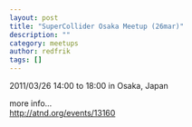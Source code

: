 ```yaml
---
layout: post
title: "SuperCollider Osaka Meetup (26mar)"
description: ""
category: meetups
author: redfrik
tags: []
---
```

<p>2011/03/26 14:00 to 18:00 in Osaka, Japan</p>
<p>more info&#8230;<br />
<a href="http://atnd.org/events/13160">http://atnd.org/events/13160</a></p>
